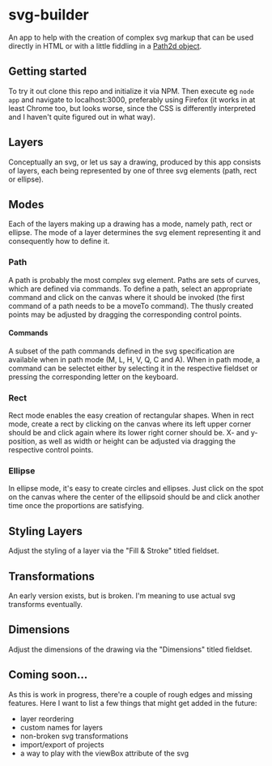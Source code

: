 # svg-builder

An app to help with the creation of complex svg markup that can be used directly in HTML or with a little fiddling in a [Path2d object](https://developer.mozilla.org/en-US/docs/Web/API/Path2D/Path2D).

## Getting started

To try it out clone this repo and initialize it via NPM. Then execute eg `node app` and navigate to localhost:3000, preferably using Firefox (it works in at least Chrome too, but looks worse, since the CSS is differently interpreted and I haven't quite figured out in what way).

## Layers

Conceptually an svg, or let us say a drawing, produced by this app consists of layers, each being represented by one of three svg elements (path, rect or ellipse).

## Modes

Each of the layers making up a drawing has a mode, namely path, rect or ellipse.
The mode of a layer determines the svg element representing it and consequently how to define it.

### Path

A path is probably the most complex svg element.
Paths are sets of curves, which are defined via commands.
To define a path, select an appropriate command and click on the canvas where it should be invoked (the first command of a path needs to be a moveTo command).
The thusly created points may be adjusted by dragging the corresponding control points.

#### Commands

A subset of the path commands defined in the svg specification are available when in path mode (M, L, H, V, Q, C and A).
When in path mode, a command can be selectet either by selecting it in the respective fieldset or pressing the corresponding letter on the keyboard.

### Rect

Rect mode enables the easy creation of rectangular shapes.
When in rect mode, create a rect by clicking on the canvas where its left upper corner should be and click again where its lower right corner should be.
X- and y-position, as well as width or height can be adjusted via dragging the respective control points.

### Ellipse

In ellipse mode, it's easy to create circles and ellipses.
Just click on the spot on the canvas where the center of the ellipsoid should be and click another time once the proportions are satisfying.

## Styling Layers

Adjust the styling of a layer via the "Fill & Stroke" titled fieldset.

## Transformations

An early version exists, but is broken. 
I'm meaning to use actual svg transforms eventually.

## Dimensions

Adjust the dimensions of the drawing via the "Dimensions" titled fieldset.

## Coming soon...

As this is work in progress, there're a couple of rough edges and missing features. 
Here I want to list a few things that might get added in the future:

- layer reordering
- custom names for layers
- non-broken svg transformations
- import/export of projects
- a way to play with the viewBox attribute of the svg